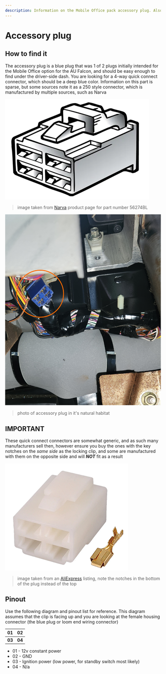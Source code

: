 ```yaml
---
description: Information on the Mobile Office pack accessory plug. Also relevant to the BA/BF/FG Falcons and SX/SY/SZ Territorys
---
```


# Accessory plug

## How to find it
The accessory plug is a blue plug that was 1 of 2 plugs initially intended for the Mobile Office option for the AU Falcon, and should be easy enough to find under the driver-side dash. You are looking for a 4-way quick connect connector, which should be a deep blue color. Information on this part is sparse, but some sources note it as a 250 style connector, which is manufactured by multiple sources, such as Narva

![Narva plug image (from website)](./narva-plug.png)

> image taken from [Narva](../../Credits.md#collected-information-primarily-product-listing-images) product page for part number 56274BL

![Accessory Connector](./blue-acc-plug.jpg)

> photo of accessory plug in it's natural habitat

## IMPORTANT
These quick connect connectors are somewhat generic, and as such many manufacturers sell then, however ensure you buy the ones with the key notches on the *same side* as the locking clip, and some are manufactured with them on the opposite side and will ***NOT*** fit as a result

![alt text](./incorrect-plug.png)

> image taken from an [AliExpress](../../Credits.md#collected-information-primarily-product-listing-images) listing, note the notches in the bottom of the plug instead of the top

## Pinout
Use the following diagram and pinout list for reference. This diagram assumes that the clip is facing up and you are looking at the female housing connector (the blue plug or loom end wiring connector)

| 01 | 02 |
| --- | --- |
| **03** | **04** |

- 01 - 12v constant power
- 02 - GND
- 03 - Ignition power (low power, for standby switch most likely)
- 04 - N/a